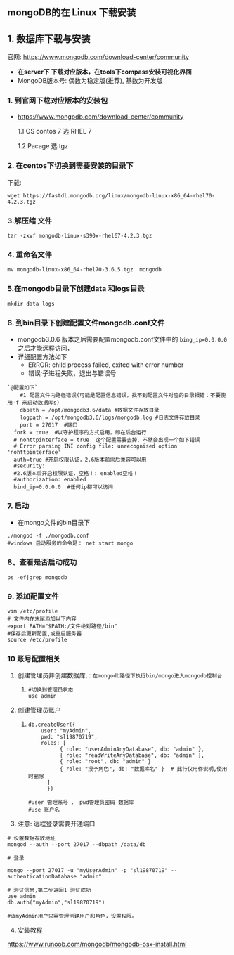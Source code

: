 ## mongoDB的在 Linux 下载安装



## 1. 数据库下载与安装

官网: https://www.mongodb.com/download-center/community

- **在server下 下载对应版本，在tools下compass安装可视化界面**
- MongoDB版本号: 偶数为稳定版(推荐), 基数为开发版

### 1. 到官网下载对应版本的安装包 

- https://www.mongodb.com/download-center/community 

  1.1 OS  contos 7 选 RHEL 7 

  1.2 Pacage 选 tgz	

### 2. 在centos下切换到需要安装的目录下

下载: 

```shell
wget https://fastdl.mongodb.org/linux/mongodb-linux-x86_64-rhel70-4.2.3.tgz
```

### 3.解压缩 文件

```shell
tar -zxvf mongodb-linux-s390x-rhel67-4.2.3.tgz 
```

### 4. 重命名文件

```shell
mv mongodb-linux-x86_64-rhel70-3.6.5.tgz  mongodb
```

### 5.在mongodb目录下创建data 和logs目录

```shell
mkdir data logs
```

### 6. 到bin目录下创建配置文件mongodb.conf文件

- mongodb3.0.6 版本之后需要配置mongodb.conf文件中的 `bing_ip=0.0.0.0` 之后才能远程访问，
- 详细配置方法如下
  -  ERROR: child process failed, exited with error number 
  - 错误:子进程失败，退出与错误号

```shell
`@配置如下`
	#1 配置文件内路径错误(可能是配置信息错误，找不到配置文件对应的目录报错：不要使用-f 来启动数据库s)
	dbpath = /opt/mongodb3.6/data #数据文件存放目录
	logpath = /opt/mongodb3.6/logs/mongodb.log #日志文件存放目录
	port = 27017  #端口
  fork = true  #以守护程序的方式启用，即在后台运行
  # nohttpinterface = true  这个配置需要去掉，不然会出现一个如下错误
  # Error parsing INI config file: unrecognised option 'nohttpinterface'
  auth=true #开启权限认证，2.6版本前向后兼容可以用
  #security:         
  #2.6版本后开启权限认证，空格！: enabled空格！
  #authorization: enabled
  bind_ip=0.0.0.0  #任何ip都可以访问
```

### 7. 启动 

- 在mongo文件的bin目录下

```shell
./mongod -f ./mongodb.conf
#windows 启动服务的命令是： net start mongo
```

### 8、查看是否启动成功

```shell
ps -ef|grep mongodb
```

### 9. 添加配置文件

```shell
vim /etc/profile
# 文件内在末尾添加以下内容
export PATH="$PATH:/文件绝对路径/bin"
#保存后更新配置,或重启服务器
source /etc/profile
```

### 10 账号配置相关

1. 创建管理员并创建数据库, : `在mongodb路径下执行bin/mongo进入mongodb控制台`

   1.  ```shell
       #切换到管理员状态
       use admin  
       ```

2. 创建管理员账户

   1. ```shell
      db.createUser({
          user: "myAdmin",
          pwd: "sl19870719",
          roles: [ 
            	{ role: "userAdminAnyDatabase", db: "admin" },
            	{ role: "readWriteAnyDatabase", db: "admin" },
            	{ role: "root", db: "admin" }
            	{ role: "授予角色", db: "数据库名" }  # 此行仅用作说明,使用时删除
          	]
        	})
      
      #user 管理账号 ， pwd管理员密码 数据库	
      #use 账户名
      ```

3. 注意: 远程登录需要开通端口

~~~shell
# 设置数据存放地址
mongod --auth --port 27017 --dbpath /data/db

# 登录
	
mongo --port 27017 -u "myUserAdmin" -p "sl19870719" --authenticationDatabase "admin"

# 验证信息,第二步返回1 验证成功
use admin
db.auth("myAdmin","sl19870719")  

#该myAdmin用户只需管理创建用户和角色，设置权限。
~~~

4. 安装教程

https://www.runoob.com/mongodb/mongodb-osx-install.html


